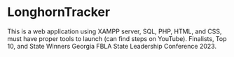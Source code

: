 # LonghornTracker
This is a web application using XAMPP server, SQL, PHP, HTML, and CSS, must have proper tools to launch (can find steps on YouTube). Finalists, Top 10, and State Winners Georgia FBLA State Leadership Conference 2023.
